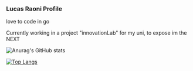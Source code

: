 ### Lucas Raoni Profile

love to code in go 

Currently working in a project "innovationLab"
for my uni, to expose im the NEXT



![Anurag's GitHub stats](https://github-readme-stats.vercel.app/api?username=mahauni&show_icons=true&theme=tokyonight)

[![Top Langs](https://github-readme-stats.vercel.app/api/top-langs/?username=mahauni&layout=compact&hide=html,css)](https://github.com/anuraghazra/github-readme-stats)


